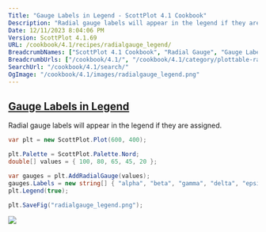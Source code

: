 ```yaml
---
Title: "Gauge Labels in Legend - ScottPlot 4.1 Cookbook"
Description: "Radial gauge labels will appear in the legend if they are assigned. "
Date: 12/11/2023 8:04:06 PM
Version: ScottPlot 4.1.69
URL: /cookbook/4.1/recipes/radialgauge_legend/
BreadcrumbNames: ["ScottPlot 4.1 Cookbook", "Radial Gauge", "Gauge Labels in Legend"]
BreadcrumbUrls: ["/cookbook/4.1/", "/cookbook/4.1/category/plottable-radialgauge", "/cookbook/4.1/recipes/radialgauge_legend/"]
SearchUrl: "/cookbook/4.1/search/"
OgImage: "/cookbook/4.1/images/radialgauge_legend.png"
---
```


<h2><a href='/cookbook/4.1/recipes/radialgauge_legend/'>Gauge Labels in Legend</a></h2>

Radial gauge labels will appear in the legend if they are assigned. 

```cs
var plt = new ScottPlot.Plot(600, 400);

plt.Palette = ScottPlot.Palette.Nord;
double[] values = { 100, 80, 65, 45, 20 };

var gauges = plt.AddRadialGauge(values);
gauges.Labels = new string[] { "alpha", "beta", "gamma", "delta", "epsilon" };
plt.Legend(true);

plt.SaveFig("radialgauge_legend.png");
```

<img src='../../images/radialgauge_legend.png' class='d-block mx-auto my-5' />


